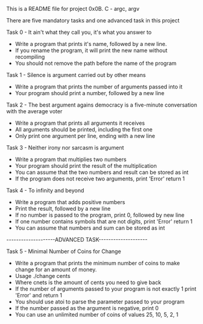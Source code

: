 This is a README file for project 0x0B. C - argc, argv

There are five mandatory tasks and one advanced task in this project

Task 0 - It ain't what they call you, it's what you answer to
 - Write a program that prints it's name, followed by a new line.
  - If you rename the program, it will print the new name without recompiling
  - You should not remove the path before the name of the program

Task 1 - Silence is argument carried out by other means
 - Write a program that prints the number of arguments passed into it
  - Your program should print a number, followed by a new line

Task 2 - The best argument agains democracy is a five-minute conversation
with the average voter
 - Write a program that prints all arguments it receives
  - All arguments should be printed, including the first one
  - Only print one argument per line, ending with a new line

Task 3 - Neither irony nor sarcasm is argument
 - Write a program that multiplies two numbers
  - Your program should print the result of the multiplication
  - You can assume that the two numbers and result can be stored as int
  - If the program does not receive two arguments, print 'Error' return 1

Task 4 - To infinity and beyond
 - Write a program that adds positive numbers
  - Print the result, followed by a new line
  - If no number is passed to the program, print 0, followed by new line
  - If one number contains symbols that are not digits, print 'Error' return 1
  - You can assume that numbers and sum can be stored as int

--------------------ADVANCED TASK--------------------

Task 5 - Minimal Number of Coins for Change
 - Write a program that prints the minimum number of coins to make change for
 an amount of money.
  - Usage ./change cents
  - Where cnets is the amount of cents you need to give back
  - If the number of arguments passed to your program is not exactly 1
  print 'Error' and return 1
  - You should use atoi to parse the parameter passed to your program
  - If the number passed as the argument is negative, print 0
  - You can use an unlimited number of coins of values 25, 10, 5, 2, 1
  